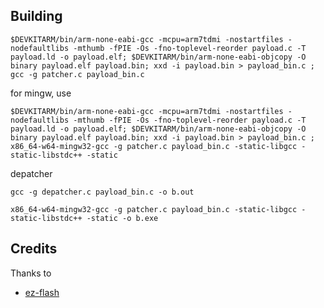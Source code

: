 ## Building

`$DEVKITARM/bin/arm-none-eabi-gcc -mcpu=arm7tdmi -nostartfiles -nodefaultlibs -mthumb -fPIE -Os -fno-toplevel-reorder payload.c -T payload.ld -o payload.elf; $DEVKITARM/bin/arm-none-eabi-objcopy -O binary payload.elf payload.bin; xxd -i payload.bin > payload_bin.c ; gcc -g patcher.c payload_bin.c`

for mingw, use

`$DEVKITARM/bin/arm-none-eabi-gcc -mcpu=arm7tdmi -nostartfiles -nodefaultlibs -mthumb -fPIE -Os -fno-toplevel-reorder payload.c -T payload.ld -o payload.elf; $DEVKITARM/bin/arm-none-eabi-objcopy -O binary payload.elf payload.bin; xxd -i payload.bin > payload_bin.c ; x86_64-w64-mingw32-gcc -g patcher.c payload_bin.c -static-libgcc -static-libstdc++ -static`

depatcher

`gcc -g depatcher.c payload_bin.c -o b.out`

`x86_64-w64-mingw32-gcc -g patcher.c payload_bin.c -static-libgcc -static-libstdc++ -static -o b.exe`

## Credits

Thanks to
- [ez-flash](https://github.com/metroid-maniac/gba-auto-batteryless-patcher) 